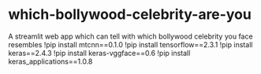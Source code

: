 # which-bollywood-celebrity-are-you
A streamlit web app which can tell with which bollywood celebrity you face resembles
!pip install mtcnn==0.1.0
!pip install tensorflow==2.3.1
!pip install keras==2.4.3
!pip install keras-vggface==0.6
!pip install keras_applications==1.0.8

